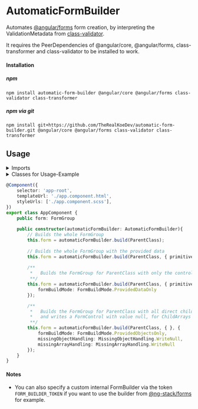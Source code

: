 # AutomaticFormBuilder

Automates [@angular/forms](https://www.npmjs.com/package/@angular/forms) form creation,
by interpreting the ValidationMetadata from [class-validator](https://www.npmjs.com/package/class-validator).

It requires the PeerDependencies of @angular/core, @angular/forms, class-transformer and class-validator to be installed to work.

#### Installation

##### npm
````
npm install automatic-form-builder @angular/core @angular/forms class-validator class-transformer
````

##### npm via git
````
npm install git+https://github.com/TheRealKoeDev/automatic-form-builder.git @angular/core @angular/forms class-validator class-transformer
````

## Usage

<details>
<summary>Imports</summary>
    
```typescript
import { FormGroup } from '@angular/forms';
import { 
    AutomaticFormBuilder,
    FormBuildMode,
    MissingArrayHandling,
    MissingObjectHandling
} from 'automatic-form-builder'
import { 
    IsArray,
    IsNotEmpty,
    IsString,
    ValidateNested
} from "class-validator";
import { 
    Type
} from "class-transformer";
```
</details>
<details>
<summary>Classes for Usage-Example</summary>
    
```typescript
class ChildClass {
    @IsString()
    public testPropety: string;
}

class ParentClass {
    // Does not build this property, because it has no Decorator from class-validator 
    public unbuildProperty: unknown;
    
    @IsString()
    public primitiveProperty: string;
    
    @IsArray()
    @IsString({ each: true })
    public primitiveArrayProperty: string[];
    
    @IsNotEmpty()
    @ValidateNested()
    @Type(() => ChildClass)
    public objectProperty: ChildClass;    
   
    @ValidateNested({ each: true })
    @IsArray()
    @Type(() => ChildClass)
    public objectArrayProperty: ChildClass[];
}
```
</details>

```typescript
@Component({
    selector: 'app-root',
    templateUrl: './app.component.html',
    styleUrls: ['./app.component.scss'],
})
export class AppComponent {
    public form: FormGroup
    
    public constructor(automaticFormBuilder: AutomaticFormBuilder){
        // Builds the whole FormGroup
        this.form = automaticFormBuilder.build(ParentClass);
        
        // Builds the whole FormGroup with the provided data
        this.form = automaticFormBuilder.build(ParentClass, { primitiveProperty: 'some text' });
        
        /**
         *   Builds the FormGroup for ParentClass with only the control for 'primitiveProperty'
         **/ 
        this.form = automaticFormBuilder.build(ParentClass, { primitiveProperty: 'some other text' }, {
            formBuildMode: FormBuildMode.ProvidedDataOnly
        });

        /**
         *   Builds the FormGroup for ParentClass with all direct child controls,  
         *   and writes a FormControl with value null, for ChildArrays and ChildObjects that are not provided in the data.
         **/ 
        this.form = automaticFormBuilder.build(ParentClass, { }, {
            formBuildMode: FormBuildMode.ProvidedObjectsOnly,
            missingObjectHandling: MissingObjectHandling.WriteNull,
            missingArrayHandling: MissingArrayHandling.WriteNull
        });
    }
}

```

#### Notes 
- You can also specify a custom internal FormBuilder via the token `FORM_BUILDER_TOKEN` if you want to use the builder from [@ng-stack/forms](https://www.npmjs.com/package/@ng-stack/forms) for example.

